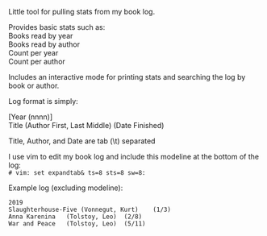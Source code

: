 Little tool for pulling stats from my book log.

Provides basic stats such as:  
Books read by year  
Books read by author  
Count per year  
Count per author  

Includes an interactive mode for printing stats and searching the log by book or author.

Log format is simply:

[Year (nnnn)]  
Title (Author First, Last Middle) (Date Finished)

Title, Author, and Date are tab (\t) separated

I use vim to edit my book log and include this modeline at the bottom of the log:  
`# vim: set expandtab& ts=8 sts=8 sw=8:`

Example log (excluding modeline):

```
2019
Slaughterhouse-Five	(Vonnegut, Kurt)	(1/3)
Anna Karenina	(Tolstoy, Leo)	(2/8)
War and Peace	(Tolstoy, Leo)	(5/11)
```

